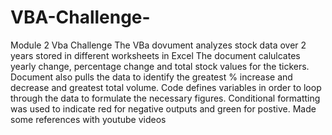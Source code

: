 # VBA-Challenge-
Module 2 Vba Challenge 
The VBa dovument analyzes stock data over 2 years stored in different worksheets in Excel
The document calulcates yearly change, percentage change and total stock values for the tickers.
Document also pulls the data to identify the greatest % increase and decrease and greatest total volume.
Code defines variables in order to loop through the data to formulate the necessary figures. 
Conditional formatting was used to indicate red for negative outputs and green for postive.
Made some references with youtube videos
